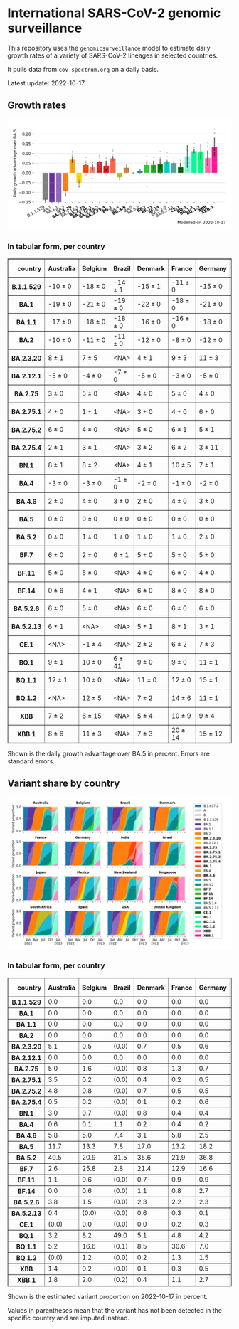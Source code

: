 # International SARS-CoV-2 genomic surveillance

This repository uses the `genomicsurveillance` model to estimate daily growth rates of a variety of SARS-CoV-2 lineages in selected countries.

It pulls data from `cov-spectrum.org` on a daily basis.

Latest update: 2022-10-17.

## Growth rates
![Growth rates](plots/growth-rate-latest.png)

### In tabular form, per country

<table border="1" class="dataframe">
  <thead>
    <tr style="text-align: right;">
      <th>country</th>
      <th>Australia</th>
      <th>Belgium</th>
      <th>Brazil</th>
      <th>Denmark</th>
      <th>France</th>
      <th>Germany</th>
      <th>India</th>
      <th>Israel</th>
      <th>Japan</th>
      <th>Mexico</th>
      <th>New Zealand</th>
      <th>Singapore</th>
      <th>South Africa</th>
      <th>Spain</th>
      <th>USA</th>
      <th>United Kingdom</th>
    </tr>
  </thead>
  <tbody>
    <tr>
      <th>B.1.1.529</th>
      <td>-10 ± 0</td>
      <td>-18 ± 0</td>
      <td>-14 ± 1</td>
      <td>-15 ± 1</td>
      <td>-11 ± 0</td>
      <td>-15 ± 0</td>
      <td>-2 ± 0</td>
      <td>-18 ± 0</td>
      <td>-17 ± 2</td>
      <td>-18 ± 3</td>
      <td>-13 ± 0</td>
      <td>&lt;NA&gt;</td>
      <td>-13 ± 0</td>
      <td>-14 ± 0</td>
      <td>-14 ± 0</td>
      <td>-17 ± 0</td>
    </tr>
    <tr>
      <th>BA.1</th>
      <td>-19 ± 0</td>
      <td>-21 ± 0</td>
      <td>-19 ± 0</td>
      <td>-22 ± 0</td>
      <td>-18 ± 0</td>
      <td>-21 ± 0</td>
      <td>-14 ± 0</td>
      <td>-22 ± 0</td>
      <td>-21 ± 0</td>
      <td>-19 ± 0</td>
      <td>-25 ± 0</td>
      <td>-16 ± 0</td>
      <td>-16 ± 0</td>
      <td>-20 ± 0</td>
      <td>-22 ± 0</td>
      <td>-22 ± 0</td>
    </tr>
    <tr>
      <th>BA.1.1</th>
      <td>-17 ± 0</td>
      <td>-18 ± 0</td>
      <td>-18 ± 0</td>
      <td>-16 ± 0</td>
      <td>-16 ± 0</td>
      <td>-18 ± 0</td>
      <td>-12 ± 0</td>
      <td>-19 ± 0</td>
      <td>-18 ± 0</td>
      <td>-17 ± 0</td>
      <td>-14 ± 0</td>
      <td>-9 ± 0</td>
      <td>-14 ± 0</td>
      <td>-17 ± 0</td>
      <td>-19 ± 0</td>
      <td>-19 ± 0</td>
    </tr>
    <tr>
      <th>BA.2</th>
      <td>-10 ± 0</td>
      <td>-11 ± 0</td>
      <td>-11 ± 0</td>
      <td>-12 ± 0</td>
      <td>-8 ± 0</td>
      <td>-12 ± 0</td>
      <td>-4 ± 0</td>
      <td>-11 ± 0</td>
      <td>-10 ± 0</td>
      <td>-10 ± 0</td>
      <td>-9 ± 0</td>
      <td>-4 ± 0</td>
      <td>-8 ± 0</td>
      <td>-9 ± 0</td>
      <td>-11 ± 0</td>
      <td>-11 ± 0</td>
    </tr>
    <tr>
      <th>BA.2.3.20</th>
      <td>8 ± 1</td>
      <td>7 ± 5</td>
      <td>&lt;NA&gt;</td>
      <td>4 ± 1</td>
      <td>9 ± 3</td>
      <td>11 ± 3</td>
      <td>&lt;NA&gt;</td>
      <td>4 ± 3</td>
      <td>9 ± 2</td>
      <td>&lt;NA&gt;</td>
      <td>3 ± 2</td>
      <td>11 ± 1</td>
      <td>&lt;NA&gt;</td>
      <td>&lt;NA&gt;</td>
      <td>7 ± 1</td>
      <td>1 ± 4</td>
    </tr>
    <tr>
      <th>BA.2.12.1</th>
      <td>-5 ± 0</td>
      <td>-4 ± 0</td>
      <td>-7 ± 0</td>
      <td>-5 ± 0</td>
      <td>-3 ± 0</td>
      <td>-5 ± 0</td>
      <td>-5 ± 0</td>
      <td>-6 ± 0</td>
      <td>-7 ± 0</td>
      <td>-7 ± 0</td>
      <td>-6 ± 0</td>
      <td>-2 ± 0</td>
      <td>-3 ± 1</td>
      <td>-4 ± 0</td>
      <td>-7 ± 0</td>
      <td>-5 ± 0</td>
    </tr>
    <tr>
      <th>BA.2.75</th>
      <td>3 ± 0</td>
      <td>5 ± 0</td>
      <td>&lt;NA&gt;</td>
      <td>4 ± 0</td>
      <td>5 ± 0</td>
      <td>4 ± 0</td>
      <td>4 ± 0</td>
      <td>4 ± 0</td>
      <td>3 ± 0</td>
      <td>6 ± 4</td>
      <td>3 ± 0</td>
      <td>6 ± 0</td>
      <td>-1 ± 1</td>
      <td>8 ± 0</td>
      <td>4 ± 0</td>
      <td>4 ± 0</td>
    </tr>
    <tr>
      <th>BA.2.75.1</th>
      <td>4 ± 0</td>
      <td>1 ± 1</td>
      <td>&lt;NA&gt;</td>
      <td>3 ± 0</td>
      <td>4 ± 0</td>
      <td>6 ± 0</td>
      <td>5 ± 0</td>
      <td>3 ± 0</td>
      <td>1 ± 0</td>
      <td>&lt;NA&gt;</td>
      <td>1 ± 0</td>
      <td>5 ± 0</td>
      <td>-3 ± 9</td>
      <td>4 ± 1</td>
      <td>3 ± 0</td>
      <td>3 ± 0</td>
    </tr>
    <tr>
      <th>BA.2.75.2</th>
      <td>6 ± 0</td>
      <td>4 ± 0</td>
      <td>&lt;NA&gt;</td>
      <td>5 ± 0</td>
      <td>6 ± 1</td>
      <td>5 ± 1</td>
      <td>9 ± 0</td>
      <td>5 ± 1</td>
      <td>4 ± 0</td>
      <td>&lt;NA&gt;</td>
      <td>3 ± 0</td>
      <td>8 ± 0</td>
      <td>&lt;NA&gt;</td>
      <td>9 ± 1</td>
      <td>5 ± 0</td>
      <td>5 ± 0</td>
    </tr>
    <tr>
      <th>BA.2.75.4</th>
      <td>2 ± 1</td>
      <td>3 ± 1</td>
      <td>&lt;NA&gt;</td>
      <td>3 ± 2</td>
      <td>6 ± 2</td>
      <td>3 ± 11</td>
      <td>8 ± 0</td>
      <td>&lt;NA&gt;</td>
      <td>-1 ± 3</td>
      <td>&lt;NA&gt;</td>
      <td>&lt;NA&gt;</td>
      <td>7 ± 1</td>
      <td>&lt;NA&gt;</td>
      <td>&lt;NA&gt;</td>
      <td>3 ± 1</td>
      <td>3 ± 1</td>
    </tr>
    <tr>
      <th>BN.1</th>
      <td>8 ± 1</td>
      <td>8 ± 2</td>
      <td>&lt;NA&gt;</td>
      <td>4 ± 1</td>
      <td>10 ± 5</td>
      <td>7 ± 1</td>
      <td>12 ± 0</td>
      <td>7 ± 2</td>
      <td>9 ± 1</td>
      <td>&lt;NA&gt;</td>
      <td>2 ± 2</td>
      <td>11 ± 1</td>
      <td>&lt;NA&gt;</td>
      <td>&lt;NA&gt;</td>
      <td>7 ± 1</td>
      <td>7 ± 1</td>
    </tr>
    <tr>
      <th>BA.4</th>
      <td>-3 ± 0</td>
      <td>-3 ± 0</td>
      <td>-1 ± 0</td>
      <td>-2 ± 0</td>
      <td>-1 ± 0</td>
      <td>-2 ± 0</td>
      <td>-3 ± 0</td>
      <td>-2 ± 0</td>
      <td>-4 ± 0</td>
      <td>-2 ± 0</td>
      <td>-3 ± 0</td>
      <td>-2 ± 0</td>
      <td>-2 ± 0</td>
      <td>-1 ± 0</td>
      <td>-2 ± 0</td>
      <td>-2 ± 0</td>
    </tr>
    <tr>
      <th>BA.4.6</th>
      <td>2 ± 0</td>
      <td>4 ± 0</td>
      <td>3 ± 0</td>
      <td>2 ± 0</td>
      <td>4 ± 0</td>
      <td>3 ± 0</td>
      <td>4 ± 1</td>
      <td>3 ± 0</td>
      <td>2 ± 0</td>
      <td>3 ± 0</td>
      <td>2 ± 0</td>
      <td>2 ± 0</td>
      <td>0 ± 0</td>
      <td>4 ± 0</td>
      <td>2 ± 0</td>
      <td>2 ± 0</td>
    </tr>
    <tr>
      <th>BA.5</th>
      <td>0 ± 0</td>
      <td>0 ± 0</td>
      <td>0 ± 0</td>
      <td>0 ± 0</td>
      <td>0 ± 0</td>
      <td>0 ± 0</td>
      <td>0 ± 0</td>
      <td>0 ± 0</td>
      <td>0 ± 0</td>
      <td>0 ± 0</td>
      <td>0 ± 0</td>
      <td>0 ± 0</td>
      <td>0 ± 0</td>
      <td>0 ± 0</td>
      <td>0 ± 0</td>
      <td>0 ± 0</td>
    </tr>
    <tr>
      <th>BA.5.2</th>
      <td>0 ± 0</td>
      <td>1 ± 0</td>
      <td>1 ± 0</td>
      <td>1 ± 0</td>
      <td>1 ± 0</td>
      <td>2 ± 0</td>
      <td>0 ± 0</td>
      <td>1 ± 0</td>
      <td>2 ± 0</td>
      <td>1 ± 0</td>
      <td>0 ± 0</td>
      <td>1 ± 0</td>
      <td>0 ± 0</td>
      <td>1 ± 0</td>
      <td>1 ± 0</td>
      <td>1 ± 0</td>
    </tr>
    <tr>
      <th>BF.7</th>
      <td>6 ± 0</td>
      <td>2 ± 0</td>
      <td>6 ± 1</td>
      <td>5 ± 0</td>
      <td>5 ± 0</td>
      <td>5 ± 0</td>
      <td>-1 ± 4</td>
      <td>5 ± 0</td>
      <td>5 ± 0</td>
      <td>5 ± 1</td>
      <td>4 ± 0</td>
      <td>9 ± 1</td>
      <td>-7 ± 3</td>
      <td>6 ± 0</td>
      <td>5 ± 0</td>
      <td>5 ± 0</td>
    </tr>
    <tr>
      <th>BF.11</th>
      <td>5 ± 0</td>
      <td>5 ± 0</td>
      <td>&lt;NA&gt;</td>
      <td>4 ± 0</td>
      <td>6 ± 0</td>
      <td>4 ± 0</td>
      <td>&lt;NA&gt;</td>
      <td>4 ± 0</td>
      <td>3 ± 1</td>
      <td>4 ± 11</td>
      <td>0 ± 4</td>
      <td>8 ± 2</td>
      <td>&lt;NA&gt;</td>
      <td>4 ± 1</td>
      <td>4 ± 0</td>
      <td>3 ± 0</td>
    </tr>
    <tr>
      <th>BF.14</th>
      <td>0 ± 6</td>
      <td>4 ± 1</td>
      <td>&lt;NA&gt;</td>
      <td>6 ± 0</td>
      <td>8 ± 0</td>
      <td>8 ± 0</td>
      <td>7 ± 2</td>
      <td>0 ± 2</td>
      <td>1 ± 9</td>
      <td>1 ± 3</td>
      <td>&lt;NA&gt;</td>
      <td>&lt;NA&gt;</td>
      <td>0 ± 5</td>
      <td>11 ± 12</td>
      <td>5 ± 0</td>
      <td>6 ± 0</td>
    </tr>
    <tr>
      <th>BA.5.2.6</th>
      <td>6 ± 0</td>
      <td>5 ± 0</td>
      <td>&lt;NA&gt;</td>
      <td>6 ± 0</td>
      <td>6 ± 0</td>
      <td>6 ± 0</td>
      <td>6 ± 0</td>
      <td>6 ± 0</td>
      <td>6 ± 0</td>
      <td>1 ± 5</td>
      <td>7 ± 1</td>
      <td>8 ± 0</td>
      <td>2 ± 0</td>
      <td>11 ± 1</td>
      <td>4 ± 0</td>
      <td>5 ± 0</td>
    </tr>
    <tr>
      <th>BA.5.2.13</th>
      <td>6 ± 1</td>
      <td>&lt;NA&gt;</td>
      <td>&lt;NA&gt;</td>
      <td>5 ± 1</td>
      <td>8 ± 1</td>
      <td>3 ± 1</td>
      <td>&lt;NA&gt;</td>
      <td>&lt;NA&gt;</td>
      <td>&lt;NA&gt;</td>
      <td>&lt;NA&gt;</td>
      <td>&lt;NA&gt;</td>
      <td>&lt;NA&gt;</td>
      <td>&lt;NA&gt;</td>
      <td>4 ± 3</td>
      <td>5 ± 0</td>
      <td>5 ± 0</td>
    </tr>
    <tr>
      <th>CE.1</th>
      <td>&lt;NA&gt;</td>
      <td>-1 ± 4</td>
      <td>&lt;NA&gt;</td>
      <td>2 ± 2</td>
      <td>6 ± 2</td>
      <td>7 ± 3</td>
      <td>&lt;NA&gt;</td>
      <td>&lt;NA&gt;</td>
      <td>&lt;NA&gt;</td>
      <td>&lt;NA&gt;</td>
      <td>&lt;NA&gt;</td>
      <td>&lt;NA&gt;</td>
      <td>&lt;NA&gt;</td>
      <td>&lt;NA&gt;</td>
      <td>1 ± 1</td>
      <td>3 ± 1</td>
    </tr>
    <tr>
      <th>BQ.1</th>
      <td>9 ± 1</td>
      <td>10 ± 0</td>
      <td>6 ± 41</td>
      <td>9 ± 0</td>
      <td>9 ± 0</td>
      <td>11 ± 1</td>
      <td>&lt;NA&gt;</td>
      <td>9 ± 2</td>
      <td>10 ± 1</td>
      <td>10 ± 13</td>
      <td>4 ± 1</td>
      <td>13 ± 10</td>
      <td>1 ± 6</td>
      <td>10 ± 2</td>
      <td>9 ± 0</td>
      <td>8 ± 0</td>
    </tr>
    <tr>
      <th>BQ.1.1</th>
      <td>12 ± 1</td>
      <td>10 ± 0</td>
      <td>&lt;NA&gt;</td>
      <td>11 ± 0</td>
      <td>12 ± 0</td>
      <td>15 ± 1</td>
      <td>&lt;NA&gt;</td>
      <td>12 ± 2</td>
      <td>13 ± 2</td>
      <td>&lt;NA&gt;</td>
      <td>&lt;NA&gt;</td>
      <td>&lt;NA&gt;</td>
      <td>5 ± 3</td>
      <td>10 ± 3</td>
      <td>12 ± 0</td>
      <td>11 ± 0</td>
    </tr>
    <tr>
      <th>BQ.1.2</th>
      <td>&lt;NA&gt;</td>
      <td>12 ± 5</td>
      <td>&lt;NA&gt;</td>
      <td>7 ± 2</td>
      <td>14 ± 6</td>
      <td>11 ± 1</td>
      <td>&lt;NA&gt;</td>
      <td>11 ± 2</td>
      <td>&lt;NA&gt;</td>
      <td>&lt;NA&gt;</td>
      <td>&lt;NA&gt;</td>
      <td>15 ± 10</td>
      <td>&lt;NA&gt;</td>
      <td>&lt;NA&gt;</td>
      <td>9 ± 1</td>
      <td>10 ± 2</td>
    </tr>
    <tr>
      <th>XBB</th>
      <td>7 ± 2</td>
      <td>6 ± 15</td>
      <td>&lt;NA&gt;</td>
      <td>5 ± 4</td>
      <td>10 ± 9</td>
      <td>9 ± 4</td>
      <td>14 ± 1</td>
      <td>1 ± 3</td>
      <td>8 ± 3</td>
      <td>&lt;NA&gt;</td>
      <td>5 ± 3</td>
      <td>16 ± 1</td>
      <td>&lt;NA&gt;</td>
      <td>&lt;NA&gt;</td>
      <td>6 ± 1</td>
      <td>6 ± 3</td>
    </tr>
    <tr>
      <th>XBB.1</th>
      <td>8 ± 6</td>
      <td>11 ± 3</td>
      <td>&lt;NA&gt;</td>
      <td>7 ± 3</td>
      <td>20 ± 14</td>
      <td>15 ± 12</td>
      <td>21 ± 16</td>
      <td>&lt;NA&gt;</td>
      <td>11 ± 7</td>
      <td>&lt;NA&gt;</td>
      <td>9 ± 7</td>
      <td>23 ± 1</td>
      <td>&lt;NA&gt;</td>
      <td>&lt;NA&gt;</td>
      <td>13 ± 3</td>
      <td>8 ± 3</td>
    </tr>
  </tbody>
</table>

Shown is the daily growth advantage over BA.5 in percent. Errors are standard errors.

## Variant share by country

![Variant share by country](plots/variant-share-latest.png)

### In tabular form, per country

<table border="1" class="dataframe">
  <thead>
    <tr style="text-align: right;">
      <th>country</th>
      <th>Australia</th>
      <th>Belgium</th>
      <th>Brazil</th>
      <th>Denmark</th>
      <th>France</th>
      <th>Germany</th>
      <th>India</th>
      <th>Israel</th>
      <th>Japan</th>
      <th>Mexico</th>
      <th>New Zealand</th>
      <th>Singapore</th>
      <th>South Africa</th>
      <th>Spain</th>
      <th>USA</th>
      <th>United Kingdom</th>
    </tr>
  </thead>
  <tbody>
    <tr>
      <th>B.1.1.529</th>
      <td>0.0</td>
      <td>0.0</td>
      <td>0.0</td>
      <td>0.0</td>
      <td>0.0</td>
      <td>0.0</td>
      <td>0.0</td>
      <td>0.0</td>
      <td>0.0</td>
      <td>0.0</td>
      <td>0.0</td>
      <td>(0.0)</td>
      <td>0.0</td>
      <td>0.0</td>
      <td>0.0</td>
      <td>0.0</td>
    </tr>
    <tr>
      <th>BA.1</th>
      <td>0.0</td>
      <td>0.0</td>
      <td>0.0</td>
      <td>0.0</td>
      <td>0.0</td>
      <td>0.0</td>
      <td>0.0</td>
      <td>0.0</td>
      <td>0.0</td>
      <td>0.0</td>
      <td>0.0</td>
      <td>0.0</td>
      <td>0.0</td>
      <td>0.0</td>
      <td>0.0</td>
      <td>0.0</td>
    </tr>
    <tr>
      <th>BA.1.1</th>
      <td>0.0</td>
      <td>0.0</td>
      <td>0.0</td>
      <td>0.0</td>
      <td>0.0</td>
      <td>0.0</td>
      <td>0.0</td>
      <td>0.0</td>
      <td>0.0</td>
      <td>0.0</td>
      <td>0.0</td>
      <td>0.0</td>
      <td>0.0</td>
      <td>0.0</td>
      <td>0.0</td>
      <td>0.0</td>
    </tr>
    <tr>
      <th>BA.2</th>
      <td>0.0</td>
      <td>0.0</td>
      <td>0.0</td>
      <td>0.0</td>
      <td>0.0</td>
      <td>0.0</td>
      <td>0.0</td>
      <td>0.0</td>
      <td>0.0</td>
      <td>0.0</td>
      <td>0.0</td>
      <td>0.0</td>
      <td>0.0</td>
      <td>0.0</td>
      <td>0.0</td>
      <td>0.0</td>
    </tr>
    <tr>
      <th>BA.2.3.20</th>
      <td>5.1</td>
      <td>0.5</td>
      <td>(0.0)</td>
      <td>0.7</td>
      <td>0.5</td>
      <td>0.6</td>
      <td>(0.0)</td>
      <td>0.9</td>
      <td>1.9</td>
      <td>(0.0)</td>
      <td>1.3</td>
      <td>2.7</td>
      <td>(0.0)</td>
      <td>(0.0)</td>
      <td>0.7</td>
      <td>0.0</td>
    </tr>
    <tr>
      <th>BA.2.12.1</th>
      <td>0.0</td>
      <td>0.0</td>
      <td>0.0</td>
      <td>0.0</td>
      <td>0.0</td>
      <td>0.0</td>
      <td>0.0</td>
      <td>0.0</td>
      <td>0.0</td>
      <td>0.0</td>
      <td>0.0</td>
      <td>0.0</td>
      <td>0.0</td>
      <td>0.0</td>
      <td>0.0</td>
      <td>0.0</td>
    </tr>
    <tr>
      <th>BA.2.75</th>
      <td>5.0</td>
      <td>1.6</td>
      <td>(0.0)</td>
      <td>0.8</td>
      <td>1.3</td>
      <td>0.7</td>
      <td>12.7</td>
      <td>2.5</td>
      <td>0.6</td>
      <td>1.3</td>
      <td>5.3</td>
      <td>4.5</td>
      <td>0.7</td>
      <td>2.1</td>
      <td>1.6</td>
      <td>1.7</td>
    </tr>
    <tr>
      <th>BA.2.75.1</th>
      <td>3.5</td>
      <td>0.2</td>
      <td>(0.0)</td>
      <td>0.4</td>
      <td>0.2</td>
      <td>0.5</td>
      <td>9.5</td>
      <td>0.8</td>
      <td>0.1</td>
      <td>(0.0)</td>
      <td>0.7</td>
      <td>2.1</td>
      <td>1.2</td>
      <td>0.5</td>
      <td>0.3</td>
      <td>0.4</td>
    </tr>
    <tr>
      <th>BA.2.75.2</th>
      <td>4.8</td>
      <td>0.8</td>
      <td>(0.0)</td>
      <td>0.7</td>
      <td>0.5</td>
      <td>0.5</td>
      <td>20.0</td>
      <td>1.7</td>
      <td>0.4</td>
      <td>(0.0)</td>
      <td>3.0</td>
      <td>2.1</td>
      <td>(0.0)</td>
      <td>0.8</td>
      <td>0.8</td>
      <td>1.2</td>
    </tr>
    <tr>
      <th>BA.2.75.4</th>
      <td>0.5</td>
      <td>0.2</td>
      <td>(0.0)</td>
      <td>0.1</td>
      <td>0.2</td>
      <td>0.6</td>
      <td>1.5</td>
      <td>(0.0)</td>
      <td>0.0</td>
      <td>(0.0)</td>
      <td>(0.0)</td>
      <td>0.1</td>
      <td>(0.0)</td>
      <td>(0.0)</td>
      <td>0.1</td>
      <td>0.1</td>
    </tr>
    <tr>
      <th>BN.1</th>
      <td>3.0</td>
      <td>0.7</td>
      <td>(0.0)</td>
      <td>0.8</td>
      <td>0.4</td>
      <td>0.4</td>
      <td>14.2</td>
      <td>1.6</td>
      <td>0.7</td>
      <td>(0.0)</td>
      <td>0.3</td>
      <td>2.3</td>
      <td>(0.0)</td>
      <td>(0.0)</td>
      <td>0.3</td>
      <td>1.2</td>
    </tr>
    <tr>
      <th>BA.4</th>
      <td>0.6</td>
      <td>0.1</td>
      <td>1.1</td>
      <td>0.2</td>
      <td>0.4</td>
      <td>0.2</td>
      <td>0.0</td>
      <td>0.7</td>
      <td>0.0</td>
      <td>1.2</td>
      <td>0.7</td>
      <td>0.0</td>
      <td>5.3</td>
      <td>0.4</td>
      <td>0.6</td>
      <td>0.5</td>
    </tr>
    <tr>
      <th>BA.4.6</th>
      <td>5.8</td>
      <td>5.0</td>
      <td>7.4</td>
      <td>3.1</td>
      <td>5.8</td>
      <td>2.5</td>
      <td>0.0</td>
      <td>2.5</td>
      <td>0.3</td>
      <td>2.9</td>
      <td>6.3</td>
      <td>0.0</td>
      <td>7.9</td>
      <td>9.6</td>
      <td>12.6</td>
      <td>5.7</td>
    </tr>
    <tr>
      <th>BA.5</th>
      <td>11.7</td>
      <td>13.3</td>
      <td>7.8</td>
      <td>17.0</td>
      <td>13.2</td>
      <td>18.2</td>
      <td>0.0</td>
      <td>10.4</td>
      <td>4.7</td>
      <td>35.3</td>
      <td>21.1</td>
      <td>0.2</td>
      <td>45.8</td>
      <td>23.6</td>
      <td>17.4</td>
      <td>14.0</td>
    </tr>
    <tr>
      <th>BA.5.2</th>
      <td>40.5</td>
      <td>20.9</td>
      <td>31.5</td>
      <td>35.6</td>
      <td>21.9</td>
      <td>36.8</td>
      <td>0.5</td>
      <td>44.5</td>
      <td>82.1</td>
      <td>42.1</td>
      <td>49.6</td>
      <td>2.7</td>
      <td>20.0</td>
      <td>24.6</td>
      <td>39.4</td>
      <td>25.2</td>
    </tr>
    <tr>
      <th>BF.7</th>
      <td>2.6</td>
      <td>25.8</td>
      <td>2.8</td>
      <td>21.4</td>
      <td>12.9</td>
      <td>16.6</td>
      <td>0.0</td>
      <td>7.0</td>
      <td>1.0</td>
      <td>1.3</td>
      <td>1.9</td>
      <td>0.2</td>
      <td>0.1</td>
      <td>16.2</td>
      <td>4.0</td>
      <td>8.8</td>
    </tr>
    <tr>
      <th>BF.11</th>
      <td>1.1</td>
      <td>0.6</td>
      <td>(0.0)</td>
      <td>0.7</td>
      <td>0.9</td>
      <td>0.9</td>
      <td>(0.0)</td>
      <td>0.7</td>
      <td>0.0</td>
      <td>3.8</td>
      <td>0.5</td>
      <td>0.1</td>
      <td>(0.0)</td>
      <td>0.6</td>
      <td>1.0</td>
      <td>4.0</td>
    </tr>
    <tr>
      <th>BF.14</th>
      <td>0.0</td>
      <td>0.6</td>
      <td>(0.0)</td>
      <td>1.1</td>
      <td>0.8</td>
      <td>2.7</td>
      <td>0.0</td>
      <td>0.0</td>
      <td>0.1</td>
      <td>0.4</td>
      <td>(0.0)</td>
      <td>(0.0)</td>
      <td>0.8</td>
      <td>0.8</td>
      <td>0.2</td>
      <td>0.7</td>
    </tr>
    <tr>
      <th>BA.5.2.6</th>
      <td>3.8</td>
      <td>1.5</td>
      <td>(0.0)</td>
      <td>2.3</td>
      <td>2.2</td>
      <td>2.3</td>
      <td>0.2</td>
      <td>3.9</td>
      <td>1.5</td>
      <td>1.0</td>
      <td>3.2</td>
      <td>1.1</td>
      <td>4.7</td>
      <td>7.2</td>
      <td>1.5</td>
      <td>5.0</td>
    </tr>
    <tr>
      <th>BA.5.2.13</th>
      <td>0.4</td>
      <td>(0.0)</td>
      <td>(0.0)</td>
      <td>0.6</td>
      <td>0.3</td>
      <td>0.1</td>
      <td>(0.0)</td>
      <td>(0.0)</td>
      <td>(0.0)</td>
      <td>(0.0)</td>
      <td>(0.0)</td>
      <td>(0.0)</td>
      <td>(0.0)</td>
      <td>0.5</td>
      <td>0.1</td>
      <td>2.8</td>
    </tr>
    <tr>
      <th>CE.1</th>
      <td>(0.0)</td>
      <td>0.0</td>
      <td>(0.0)</td>
      <td>0.0</td>
      <td>0.2</td>
      <td>0.3</td>
      <td>(0.0)</td>
      <td>(0.0)</td>
      <td>(0.0)</td>
      <td>(0.0)</td>
      <td>(0.0)</td>
      <td>(0.0)</td>
      <td>(0.0)</td>
      <td>(0.0)</td>
      <td>0.0</td>
      <td>0.2</td>
    </tr>
    <tr>
      <th>BQ.1</th>
      <td>3.2</td>
      <td>8.2</td>
      <td>49.0</td>
      <td>5.1</td>
      <td>4.8</td>
      <td>4.2</td>
      <td>(0.1)</td>
      <td>4.8</td>
      <td>1.4</td>
      <td>10.1</td>
      <td>2.7</td>
      <td>0.2</td>
      <td>2.2</td>
      <td>8.6</td>
      <td>8.3</td>
      <td>10.9</td>
    </tr>
    <tr>
      <th>BQ.1.1</th>
      <td>5.2</td>
      <td>16.6</td>
      <td>(0.1)</td>
      <td>8.5</td>
      <td>30.6</td>
      <td>7.0</td>
      <td>(0.0)</td>
      <td>12.3</td>
      <td>2.8</td>
      <td>(0.1)</td>
      <td>(0.1)</td>
      <td>(0.0)</td>
      <td>10.9</td>
      <td>3.9</td>
      <td>8.9</td>
      <td>15.2</td>
    </tr>
    <tr>
      <th>BQ.1.2</th>
      <td>(0.0)</td>
      <td>1.2</td>
      <td>(0.0)</td>
      <td>0.2</td>
      <td>1.3</td>
      <td>1.5</td>
      <td>(0.0)</td>
      <td>5.2</td>
      <td>(0.0)</td>
      <td>(0.0)</td>
      <td>(0.0)</td>
      <td>0.4</td>
      <td>(0.0)</td>
      <td>(0.0)</td>
      <td>1.2</td>
      <td>1.8</td>
    </tr>
    <tr>
      <th>XBB</th>
      <td>1.4</td>
      <td>0.2</td>
      <td>(0.0)</td>
      <td>0.1</td>
      <td>0.3</td>
      <td>0.5</td>
      <td>21.7</td>
      <td>0.3</td>
      <td>0.7</td>
      <td>(0.0)</td>
      <td>1.2</td>
      <td>1.8</td>
      <td>(0.0)</td>
      <td>(0.0)</td>
      <td>0.2</td>
      <td>0.2</td>
    </tr>
    <tr>
      <th>XBB.1</th>
      <td>1.8</td>
      <td>2.0</td>
      <td>(0.2)</td>
      <td>0.4</td>
      <td>1.1</td>
      <td>2.7</td>
      <td>19.6</td>
      <td>(0.3)</td>
      <td>1.6</td>
      <td>(0.3)</td>
      <td>2.0</td>
      <td>79.4</td>
      <td>(0.3)</td>
      <td>(0.3)</td>
      <td>0.8</td>
      <td>0.3</td>
    </tr>
  </tbody>
</table>

Shown is the estimated variant proportion on 2022-10-17 in percent. 

Values in parentheses mean that the variant has not been detected in the specific country and are imputed instead.
